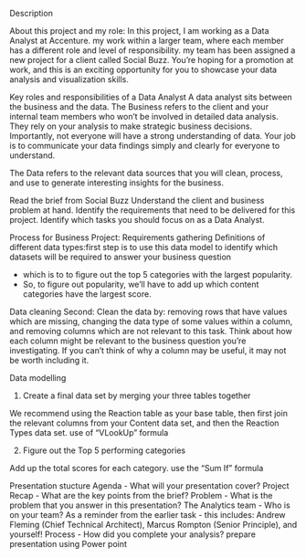 Description

About this project and my role:
In this project, I am working as a Data Analyst at Accenture.
my work within a larger team, where each member has a different role and level of responsibility.
my team has been assigned a new project for a client called Social Buzz.
You’re hoping for a promotion at work, and this is an exciting opportunity for you to showcase your data analysis and visualization skills.

Key roles and responsibilities of a Data Analyst
A data analyst sits between the business and the data.
The Business refers to the client and your internal team members who won’t be involved in detailed data analysis.
They rely on your analysis to make strategic business decisions.
Importantly, not everyone will have a strong understanding of data. Your job is to communicate your data findings simply and clearly for everyone to understand.
 
The Data refers to the relevant data sources that you will clean, process, and use to generate interesting insights for the business.

Read the brief from Social Buzz
Understand the client and business problem at hand.
Identify the requirements that need to be delivered for this project.
Identify which tasks you should focus on as a Data Analyst.

Process for Business Project:
Requirements gathering
Definitions of different data types:first step is to use this data model to identify which datasets will be required to answer your business question 
- which is to to figure out the top 5 categories with the largest popularity.
- So, to figure out popularity, we’ll have to add up which content categories have the largest score.

Data cleaning
Second: Clean the data by:
removing rows that have values which are missing,
changing the data type of some values within a column, and
removing columns which are not relevant to this task.
Think about how each column might be relevant to the business question you’re investigating. 
If you can’t think of why a column may be useful, it may not be worth including it.
 
Data modelling
1. Create a final data set by merging your three tables together

We recommend using the Reaction table as your base table, then first join the relevant columns from your Content data set, and then the Reaction Types data set.
use of “VLookUp” formula
 
2. Figure out the Top 5 performing categories

Add up the total scores for each category.
use the “Sum If” formula


Presentation stucture
Agenda - What will your presentation cover?
Project Recap - What are the key points from the brief?
Problem - What is the problem that you answer in this presentation?
The Analytics team - Who is on your team?
As a reminder from the earlier task - this includes: Andrew Fleming (Chief Technical Architect), Marcus Rompton (Senior Principle), and yourself!
Process - How did you complete your analysis?
prepare presentation using Power point


